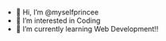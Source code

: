 - 👋 Hi, I’m @myselfprincee
- 👀 I’m interested in Coding
- 🌱 I’m currently learning Web Development!!

<!---
myselfprincee/myselfprincee is a ✨ special ✨ repository because its `README.md` (this file) appears on your GitHub profile.
You can click the Preview link to take a look at your changes.
--->
